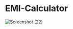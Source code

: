 # EMI-Calculator
![Screenshot (22)](https://user-images.githubusercontent.com/108080130/175341179-aa0ee4d1-bb62-449b-9266-a14e93f5367f.png)
